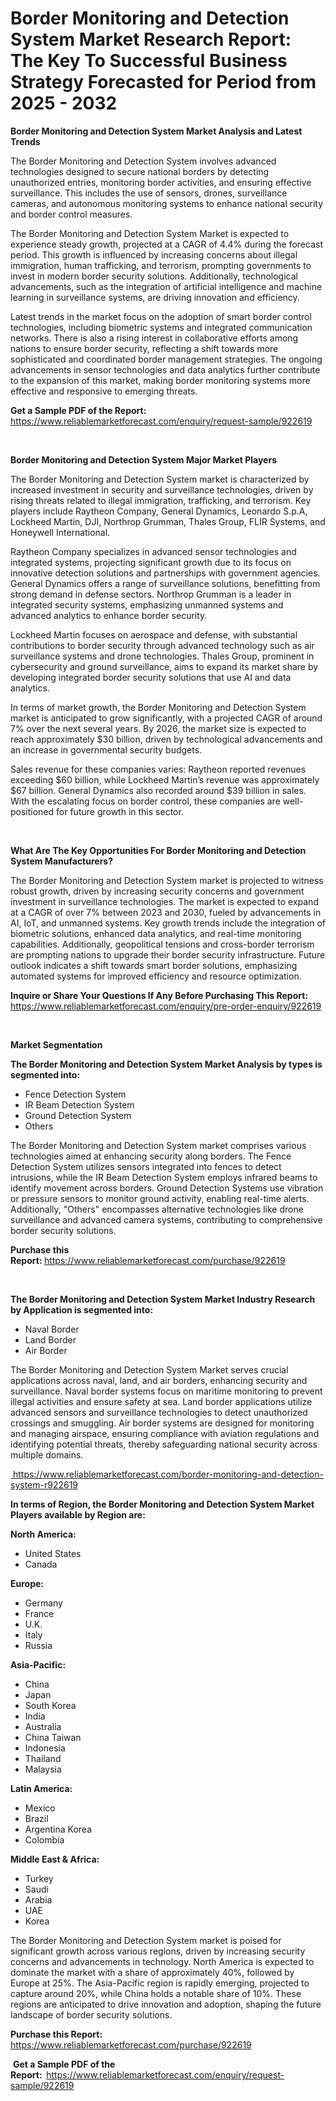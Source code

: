 <p><h1>Border Monitoring and Detection System Market Research Report: The Key To Successful Business Strategy Forecasted for Period from 2025 - 2032</h1></p><p><strong>Border Monitoring and Detection System Market Analysis and Latest Trends</strong></p>
<p><p>The Border Monitoring and Detection System involves advanced technologies designed to secure national borders by detecting unauthorized entries, monitoring border activities, and ensuring effective surveillance. This includes the use of sensors, drones, surveillance cameras, and autonomous monitoring systems to enhance national security and border control measures.</p><p>The Border Monitoring and Detection System Market is expected to experience steady growth, projected at a CAGR of 4.4% during the forecast period. This growth is influenced by increasing concerns about illegal immigration, human trafficking, and terrorism, prompting governments to invest in modern border security solutions. Additionally, technological advancements, such as the integration of artificial intelligence and machine learning in surveillance systems, are driving innovation and efficiency.</p><p>Latest trends in the market focus on the adoption of smart border control technologies, including biometric systems and integrated communication networks. There is also a rising interest in collaborative efforts among nations to ensure border security, reflecting a shift towards more sophisticated and coordinated border management strategies. The ongoing advancements in sensor technologies and data analytics further contribute to the expansion of this market, making border monitoring systems more effective and responsive to emerging threats.</p></p>
<p><strong>Get a Sample PDF of the Report:&nbsp;</strong> <a href="https://www.reliablemarketforecast.com/enquiry/request-sample/922619?utm_campaign=1897&utm_medium=2&utm_source=Github&utm_content=ia&utm_term=18042025&utm_id=border-monitoring-and-detection-system">https://www.reliablemarketforecast.com/enquiry/request-sample/922619</a></p>
<p>&nbsp;</p>
<p><strong>Border Monitoring and Detection System Major Market Players</strong></p>
<p><p>The Border Monitoring and Detection System market is characterized by increased investment in security and surveillance technologies, driven by rising threats related to illegal immigration, trafficking, and terrorism. Key players include Raytheon Company, General Dynamics, Leonardo S.p.A, Lockheed Martin, DJI, Northrop Grumman, Thales Group, FLIR Systems, and Honeywell International.</p><p>Raytheon Company specializes in advanced sensor technologies and integrated systems, projecting significant growth due to its focus on innovative detection solutions and partnerships with government agencies. General Dynamics offers a range of surveillance solutions, benefitting from strong demand in defense sectors. Northrop Grumman is a leader in integrated security systems, emphasizing unmanned systems and advanced analytics to enhance border security.</p><p>Lockheed Martin focuses on aerospace and defense, with substantial contributions to border security through advanced technology such as air surveillance systems and drone technologies. Thales Group, prominent in cybersecurity and ground surveillance, aims to expand its market share by developing integrated border security solutions that use AI and data analytics.</p><p>In terms of market growth, the Border Monitoring and Detection System market is anticipated to grow significantly, with a projected CAGR of around 7% over the next several years. By 2026, the market size is expected to reach approximately $30 billion, driven by technological advancements and an increase in governmental security budgets.</p><p>Sales revenue for these companies varies: Raytheon reported revenues exceeding $60 billion, while Lockheed Martin’s revenue was approximately $67 billion. General Dynamics also recorded around $39 billion in sales. With the escalating focus on border control, these companies are well-positioned for future growth in this sector.</p></p>
<p>&nbsp;</p>
<p><strong>What Are The Key Opportunities For Border Monitoring and Detection System Manufacturers?</strong></p>
<p><p>The Border Monitoring and Detection System market is projected to witness robust growth, driven by increasing security concerns and government investment in surveillance technologies. The market is expected to expand at a CAGR of over 7% between 2023 and 2030, fueled by advancements in AI, IoT, and unmanned systems. Key growth trends include the integration of biometric solutions, enhanced data analytics, and real-time monitoring capabilities. Additionally, geopolitical tensions and cross-border terrorism are prompting nations to upgrade their border security infrastructure. Future outlook indicates a shift towards smart border solutions, emphasizing automated systems for improved efficiency and resource optimization.</p></p>
<p><strong>Inquire or Share Your Questions If Any Before Purchasing This Report:</strong> <a href="https://www.reliablemarketforecast.com/enquiry/pre-order-enquiry/922619?utm_campaign=1897&utm_medium=2&utm_source=Github&utm_content=ia&utm_term=18042025&utm_id=border-monitoring-and-detection-system">https://www.reliablemarketforecast.com/enquiry/pre-order-enquiry/922619</a></p>
<p>&nbsp;</p>
<p><strong>Market Segmentation</strong></p>
<p><strong>The Border Monitoring and Detection System Market Analysis by types is segmented into:</strong></p>
<p><ul><li>Fence Detection System</li><li>IR Beam Detection System</li><li>Ground Detection System</li><li>Others</li></ul></p>
<p><p>The Border Monitoring and Detection System market comprises various technologies aimed at enhancing security along borders. The Fence Detection System utilizes sensors integrated into fences to detect intrusions, while the IR Beam Detection System employs infrared beams to identify movement across borders. Ground Detection Systems use vibration or pressure sensors to monitor ground activity, enabling real-time alerts. Additionally, "Others" encompasses alternative technologies like drone surveillance and advanced camera systems, contributing to comprehensive border security solutions.</p></p>
<p><strong>Purchase this Report:&nbsp;</strong><a href="https://www.reliablemarketforecast.com/purchase/922619?utm_campaign=1897&utm_medium=2&utm_source=Github&utm_content=ia&utm_term=18042025&utm_id=border-monitoring-and-detection-system">https://www.reliablemarketforecast.com/purchase/922619</a></p>
<p>&nbsp;</p>
<p><strong>The Border Monitoring and Detection System Market Industry Research by Application is segmented into:</strong></p>
<p><ul><li>Naval Border</li><li>Land Border</li><li>Air Border</li></ul></p>
<p><p>The Border Monitoring and Detection System Market serves crucial applications across naval, land, and air borders, enhancing security and surveillance. Naval border systems focus on maritime monitoring to prevent illegal activities and ensure safety at sea. Land border applications utilize advanced sensors and surveillance technologies to detect unauthorized crossings and smuggling. Air border systems are designed for monitoring and managing airspace, ensuring compliance with aviation regulations and identifying potential threats, thereby safeguarding national security across multiple domains.</p></p>
<p><a href="https://www.reliablemarketforecast.com/border-monitoring-and-detection-system-r922619?utm_campaign=1897&utm_medium=2&utm_source=Github&utm_content=ia&utm_term=18042025&utm_id=border-monitoring-and-detection-system">&nbsp;https://www.reliablemarketforecast.com/border-monitoring-and-detection-system-r922619</a></p>
<p><strong>In terms of Region, the Border Monitoring and Detection System Market Players available by Region are:</strong></p>
<p>
    <p> <strong> North America: </strong>
        <ul>
            <li>United States</li>
            <li>Canada</li>
        </ul>
        </p> 
    <p> <strong> Europe: </strong>
        <ul>
            <li>Germany</li>
            <li>France</li>
            <li>U.K.</li>
            <li>Italy</li>
            <li>Russia</li>
        </ul>
        </p> 
    <p> <strong> Asia-Pacific: </strong>
        <ul>
            <li>China</li>
            <li>Japan</li>
            <li>South Korea</li>
            <li>India</li>
            <li>Australia</li>
            <li>China Taiwan</li>
            <li>Indonesia</li>
            <li>Thailand</li>
            <li>Malaysia</li>
        </ul>
        </p> 
    <p> <strong> Latin America: </strong>
        <ul>
            <li>Mexico</li>
            <li>Brazil</li>
            <li>Argentina Korea</li>
            <li>Colombia</li>
        </ul>
        </p> 
    <p> <strong> Middle East & Africa: </strong>
        <ul>
            <li>Turkey</li>
            <li>Saudi</li>
            <li>Arabia</li>
            <li>UAE</li>
            <li>Korea</li>
        </ul>
    </p>
    </p>
<p><p>The Border Monitoring and Detection System market is poised for significant growth across various regions, driven by increasing security concerns and advancements in technology. North America is expected to dominate the market with a share of approximately 40%, followed by Europe at 25%. The Asia-Pacific region is rapidly emerging, projected to capture around 20%, while China holds a notable share of 10%. These regions are anticipated to drive innovation and adoption, shaping the future landscape of border security solutions.</p></p>
<p><strong>Purchase this Report: </strong><a href="https://www.reliablemarketforecast.com/purchase/922619?utm_campaign=1897&utm_medium=2&utm_source=Github&utm_content=ia&utm_term=18042025&utm_id=border-monitoring-and-detection-system">https://www.reliablemarketforecast.com/purchase/922619</a></p>
<p>&nbsp;<strong>Get a Sample PDF of the Report:&nbsp;&nbsp;</strong><a href="https://www.reliablemarketforecast.com/enquiry/request-sample/922619?utm_campaign=1897&utm_medium=2&utm_source=Github&utm_content=ia&utm_term=18042025&utm_id=border-monitoring-and-detection-system">https://www.reliablemarketforecast.com/enquiry/request-sample/922619</a></p>
<p><strong></strong></p>
<p><p></p><p></p><p></p></p>